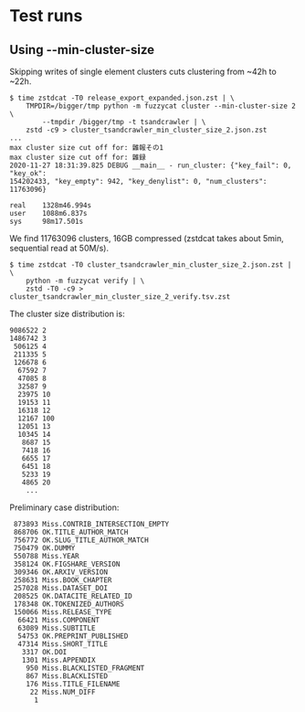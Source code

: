 # Test runs

## Using --min-cluster-size

Skipping writes of single element clusters cuts clustering from ~42h to ~22h.

```
$ time zstdcat -T0 release_export_expanded.json.zst | \
    TMPDIR=/bigger/tmp python -m fuzzycat cluster --min-cluster-size 2 \
        --tmpdir /bigger/tmp -t tsandcrawler | \
    zstd -c9 > cluster_tsandcrawler_min_cluster_size_2.json.zst
...
max cluster size cut off for: 雜報その1
max cluster size cut off for: 雜録
2020-11-27 18:31:39.825 DEBUG __main__ - run_cluster: {"key_fail": 0, "key_ok":
154202433, "key_empty": 942, "key_denylist": 0, "num_clusters": 11763096}

real    1328m46.994s
user    1088m6.837s
sys     98m17.501s
```

We find 11763096 clusters, 16GB compressed (zstdcat takes about 5min,
sequential read at 50M/s).

```
$ time zstdcat -T0 cluster_tsandcrawler_min_cluster_size_2.json.zst | \
    python -m fuzzycat verify | \
    zstd -T0 -c9 > cluster_tsandcrawler_min_cluster_size_2_verify.tsv.zst
```

The cluster size distribution is:

```
9086522 2
1486742 3
 506125 4
 211335 5
 126678 6
  67592 7
  47085 8
  32587 9
  23975 10
  19153 11
  16318 12
  12167 100
  12051 13
  10345 14
   8687 15
   7418 16
   6655 17
   6451 18
   5233 19
   4865 20
    ...
```

Preliminary case distribution:

```
 873893 Miss.CONTRIB_INTERSECTION_EMPTY
 868706 OK.TITLE_AUTHOR_MATCH
 756772 OK.SLUG_TITLE_AUTHOR_MATCH
 750479 OK.DUMMY
 550788 Miss.YEAR
 358124 OK.FIGSHARE_VERSION
 309346 OK.ARXIV_VERSION
 258631 Miss.BOOK_CHAPTER
 257028 Miss.DATASET_DOI
 208525 OK.DATACITE_RELATED_ID
 178348 OK.TOKENIZED_AUTHORS
 150066 Miss.RELEASE_TYPE
  66421 Miss.COMPONENT
  63089 Miss.SUBTITLE
  54753 OK.PREPRINT_PUBLISHED
  47314 Miss.SHORT_TITLE
   3317 OK.DOI
   1301 Miss.APPENDIX
    950 Miss.BLACKLISTED_FRAGMENT
    867 Miss.BLACKLISTED
    176 Miss.TITLE_FILENAME
     22 Miss.NUM_DIFF
      1
```
